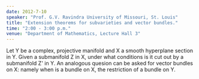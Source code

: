 ```yaml
---
date: 2012-7-10
speaker: "Prof. G.V. Ravindra University of Missouri, St. Louis"
title: "Extension theorems for subvarieties and vector bundles."
time: "2:00 - 3:00 p.m." 
venue: "Department of Mathematics, Lecture Hall 3"
---
```

Let Y be a complex, projective manifold and X a smooth hyperplane section in Y. Given a submanifold Z in X, under what conditions is it cut out by a submanifold Z' in Y. An analogous quesion can be asked for vector bundles on X: namely when is a bundle on X, the restriction of a bundle on Y.
